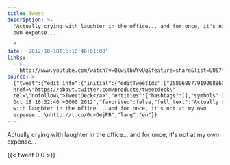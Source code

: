 ```yaml
---
title: Tweet
description: >-
  "Actually crying with laughter in the office... and for once, it's not at my
  own expense...

  "
date: '2012-10-18T16:10:46+01:00'
links:
  - >-
    http://www.youtube.com/watch?v=QlwilbVYvUg&feature=share&list=UU67f2Qf7FYhtoUIF4Sf29cA
source: >-
  {"tweet":{"edit_info":{"initial":{"editTweetIds":["258968877919268866"],"editableUntil":"2012-10-18T17:32:46.562Z","editsRemaining":"5","isEditEligible":true}},"retweeted":false,"source":"<a
  href=\"https://about.twitter.com/products/tweetdeck\"
  rel=\"nofollow\">TweetDeck</a>","entities":{"hashtags":[],"symbols":[],"user_mentions":[],"urls":[{"url":"http://t.co/0cvOejPB","expanded_url":"http://www.youtube.com/watch?v=QlwilbVYvUg&feature=share&list=UU67f2Qf7FYhtoUIF4Sf29cA","display_url":"youtube.com/watch?v=Qlwilb…","indices":["91","111"]}]},"display_text_range":["0","111"],"favorite_count":"0","id_str":"258968877919268866","truncated":false,"retweet_count":"0","id":"258968877919268866","possibly_sensitive":false,"created_at":"Thu
  Oct 18 16:32:46 +0000 2012","favorited":false,"full_text":"Actually crying
  with laughter in the office... and for once, it's not at my own
  expense...\nhttp://t.co/0cvOejPB","lang":"en"}}
---
```

Actually crying with laughter in the office... and for once, it's not at my own expense...

    
{{< tweet 0 0 >}}
    
